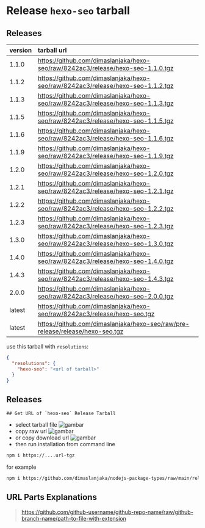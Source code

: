 # Release `hexo-seo` tarball
## Releases
| version | tarball url |
| :--- | :--- |
| 1.1.0 | https://github.com/dimaslanjaka/hexo-seo/raw/8242ac3/release/hexo-seo-1.1.0.tgz |
| 1.1.2 | https://github.com/dimaslanjaka/hexo-seo/raw/8242ac3/release/hexo-seo-1.1.2.tgz |
| 1.1.3 | https://github.com/dimaslanjaka/hexo-seo/raw/8242ac3/release/hexo-seo-1.1.3.tgz |
| 1.1.5 | https://github.com/dimaslanjaka/hexo-seo/raw/8242ac3/release/hexo-seo-1.1.5.tgz |
| 1.1.6 | https://github.com/dimaslanjaka/hexo-seo/raw/8242ac3/release/hexo-seo-1.1.6.tgz |
| 1.1.9 | https://github.com/dimaslanjaka/hexo-seo/raw/8242ac3/release/hexo-seo-1.1.9.tgz |
| 1.2.0 | https://github.com/dimaslanjaka/hexo-seo/raw/8242ac3/release/hexo-seo-1.2.0.tgz |
| 1.2.1 | https://github.com/dimaslanjaka/hexo-seo/raw/8242ac3/release/hexo-seo-1.2.1.tgz |
| 1.2.2 | https://github.com/dimaslanjaka/hexo-seo/raw/8242ac3/release/hexo-seo-1.2.2.tgz |
| 1.2.3 | https://github.com/dimaslanjaka/hexo-seo/raw/8242ac3/release/hexo-seo-1.2.3.tgz |
| 1.3.0 | https://github.com/dimaslanjaka/hexo-seo/raw/8242ac3/release/hexo-seo-1.3.0.tgz |
| 1.4.0 | https://github.com/dimaslanjaka/hexo-seo/raw/8242ac3/release/hexo-seo-1.4.0.tgz |
| 1.4.3 | https://github.com/dimaslanjaka/hexo-seo/raw/8242ac3/release/hexo-seo-1.4.3.tgz |
| 2.0.0 | https://github.com/dimaslanjaka/hexo-seo/raw/8242ac3/release/hexo-seo-2.0.0.tgz |
| latest | https://github.com/dimaslanjaka/hexo-seo/raw/8242ac3/release/hexo-seo.tgz |
| latest | https://github.com/dimaslanjaka/hexo-seo/raw/pre-release/release/hexo-seo.tgz |

use this tarball with `resolutions`:
```json
{
  "resolutions": {
    "hexo-seo": "<url of tarball>"
  }
}
```

## Releases

    ## Get URL of `hexo-seo` Release Tarball
- select tarball file
![gambar](https://user-images.githubusercontent.com/12471057/203216375-8af4b5d9-00c2-40fb-8d3d-d220beaabd46.png)
- copy raw url
![gambar](https://user-images.githubusercontent.com/12471057/203216508-7590cbb9-a1ce-47d6-96ca-8d82149f0762.png)
- or copy download url
![gambar](https://user-images.githubusercontent.com/12471057/203216541-3807d2c3-5213-49f3-b93d-c626dbae3b2e.png)
- then run installation from command line
```bash
npm i https://....url-tgz
```
for example
```bash
npm i https://github.com/dimaslanjaka/nodejs-package-types/raw/main/release/nodejs-package-types.tgz
```

## URL Parts Explanations
> https://github.com/github-username/github-repo-name/raw/github-branch-name/path-to-file-with-extension